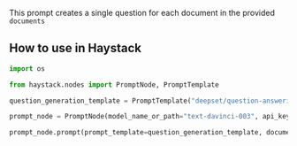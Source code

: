 This prompt creates a single question for each document in the provided `documents`

## How to use in Haystack

```python 
import os

from haystack.nodes import PromptNode, PromptTemplate

question_generation_template = PromptTemplate("deepset/question-answering")

prompt_node = PromptNode(model_name_or_path="text-davinci-003", api_key=os.environ.get("OPENAI_API_KEY"))

prompt_node.prompt(prompt_template=question_generation_template, documents="YOUR_DOCUMENTS")
```

